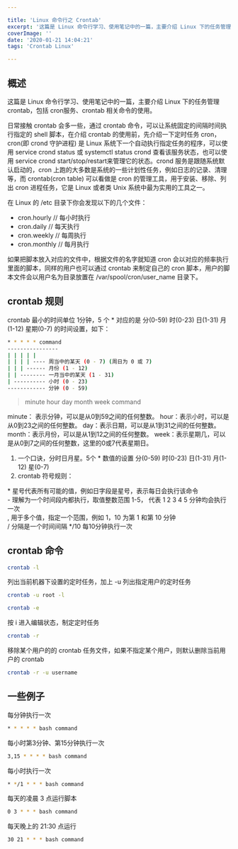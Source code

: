 ```yaml
---

title: 'Linux 命令行之 Crontab'
excerpt: '这篇是 Linux 命令行学习、使用笔记中的一篇，主要介绍 Linux 下的任务管理 crontab，包括 cron服务、crontab 相关命令的使用'
coverImage: ''
date: '2020-01-21 14:04:21'
tags: 'Crontab Linux'

---
```


## 概述

这篇是 Linux 命令行学习、使用笔记中的一篇，主要介绍 Linux 下的任务管理 crontab，包括 cron服务、crontab 相关命令的使用。

日常接触 crontab 会多一些，通过 crontab 命令，可以让系统固定的间隔时间执行指定的 shell 脚本，在介绍 crontab 的使用前，先介绍一下定时任务 cron，cron(即 crond 守护进程) 是 Linux 系统下一个自动执行指定任务的程序，可以使用 service crond status 或 systemctl status crond 查看该服务状态，也可以使用 service crond start/stop/restart来管理它的状态。crond 服务是跟随系统默认启动的，cron 上跑的大多数是系统的一些计划性任务，例如日志的记录、清理等，而 crontab(cron table) 可以看做是 cron 的管理工具，用于安装、移除、列出 cron 进程任务，它是 Linux 或者类 Unix 系统中最为实用的工具之一。

在 Linux 的 /etc 目录下你会发现以下的几个文件：

- cron.hourly // 每小时执行
- cron.daily // 每天执行
- cron.weekly // 每周执行
- cron.monthly // 每月执行

如果把脚本放入对应的文件中，根据文件的名字就知道 cron 会以对应的频率执行里面的脚本，同样的用户也可以通过 crontab 来制定自己的 cron 脚本，用户的脚本文件会以用户名为目录放置在 /var/spool/cron/user_name 目录下。

## crontab 规则

crontab 最小的时间单位 1分钟，5 个 * 对应的是 分(0-59) 时(0-23) 日(1-31) 月(1-12) 星期(0-7) 的时间设置，如下：

```sh
* * * * * command
----------------
| | | | |
| | | | ---- 周当中的某天 (0 - 7) (周日为 0 或 7)
| | | ------ 月份 (1 - 12)
| | -------- 一月当中的某天 (1 - 31)
| ---------- 小时 (0 - 23)
------------ 分钟 (0 - 59)

```

> minute   hour   day   month   week   command

minute： 表示分钟，可以是从0到59之间的任何整数。
hour：表示小时，可以是从0到23之间的任何整数。
day：表示日期，可以是从1到31之间的任何整数。
month：表示月份，可以是从1到12之间的任何整数。
week：表示星期几，可以是从0到7之间的任何整数，这里的0或7代表星期日。

1. 一个口诀，分时日月星。5个 * 数值的设置 分(0-59) 时(0-23) 日(1-31) 月(1-12) 星(0-7)
2. crontab 符号规则：

  \* 星号代表所有可能的值，例如日字段是星号，表示每日会执行该命令  
  \- 理解为一个时间段内都执行，取值整数范围 1-5， 代表 1 2 3 4 5 分钟均会执行一次  
  \, 用于多个值，指定一个范围，例如 1，10 为第 1 和第 10 分钟  
  \/ 分隔是一个时间间隔  */10 每10分钟执行一次  

## crontab 命令

```sh
crontab -l
```

列出当前机器下设置的定时任务，加上 -u 列出指定用户的定时任务

```sh
crontab -u root -l
```

```sh
crontab -e
```

按 i 进入编辑状态，制定定时任务

```sh
crontab -r
```

移除某个用户的的 crontab 任务文件，如果不指定某个用户，则默认删除当前用户的 crontab

```sh
crontab -r -u username
```

## 一些例子

每分钟执行一次

```sh
* * * * * bash command
```

每小时第3分钟、第15分钟执行一次

```sh
3,15 * * * * bash command
```

每小时执行一次

```sh
* */1 * * * bash command
```

每天的凌晨 3 点运行脚本

```sh
0 3 * * * bash command
```

每天晚上的 21:30 点运行

```sh
30 21 * * * bash command
```
